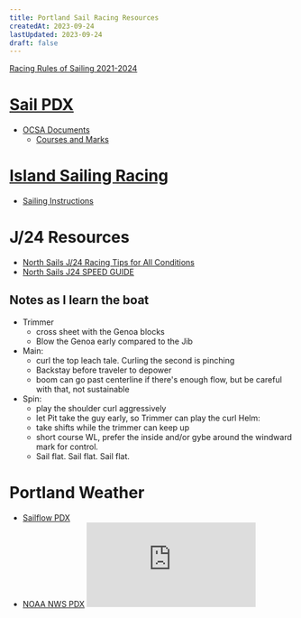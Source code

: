 ```yaml
---
title: Portland Sail Racing Resources
createdAt: 2023-09-24
lastUpdated: 2023-09-24
draft: false
---
```


[Racing Rules of Sailing 2021-2024](https://www.sailing.org/tools/documents/WSRRS20212024FinalwithChgsandCorrecns201113-%5B26798%5D.pdf)

# [Sail PDX](https://sailpdx.org/)
- [OCSA Documents](https://sailpdx.org/racing/forms-information/ocsa-racebook-chart-race-documents/)
    - [Courses and Marks](https://sailpdx.org/wp-content/uploads/2020/01/2020_Course_Chart.pdf)
    
# [Island Sailing Racing](https://www.islandsailing.org/performance)
- [Sailing Instructions](https://docs.google.com/document/d/1G3ln5nKKivImEnNDxPzSXYgR-QuzgCU2/edit)

# J/24 Resources
- [North Sails J/24 Racing Tips for All Conditions](https://www.northsails.com/en-us/blogs/north-sails-blog/j-24-racing-tips-for-all-conditions)
- [North Sails J24 SPEED GUIDE](https://www.northsails.com/en-us/blogs/north-sails-blog/j-24-speed-guide)

## Notes as I learn the boat
- Trimmer
    - cross sheet with the Genoa blocks
    - Blow the Genoa early compared to the Jib
- Main:
    - curl the top leach tale. Curling the second is pinching
    - Backstay before traveler to depower
    - boom can go past centerline if there's enough flow, but be careful with that, not sustainable 
- Spin:
    - play the shoulder curl aggressively
    - let Pit take the guy early, so Trimmer can play the curl
Helm:
    - take shifts while the trimmer can keep up
    - short course WL, prefer the inside and/or gybe around the windward mark for control. 
    - Sail flat. Sail flat. Sail flat. 

# Portland Weather
- [Sailflow PDX](https://www.sailflow.com/spot/589)
- [NOAA NWS PDX](https://forecast.weather.gov/MapClick.php?lat=45.5887&lon=-122.5969)
![NOAA NWS PDX](https://forecast.weather.gov/meteograms/Plotter.php?lat=45.5887&lon=-122.5969&wfo=PQR&zcode=ORZ006&gset=18&gdiff=3&unit=0&tinfo=PY8&ahour=0&pcmd=10011010111000000000000000000000000000000000000000000000000&lg=en&indu=0!1!1!&dd=&bw=&hrspan=48&pqpfhr=6&psnwhr=6)